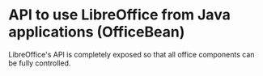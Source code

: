 # API to use LibreOffice from Java applications (OfficeBean)

LibreOffice's API is completely exposed so that all office components can be fully controlled.

